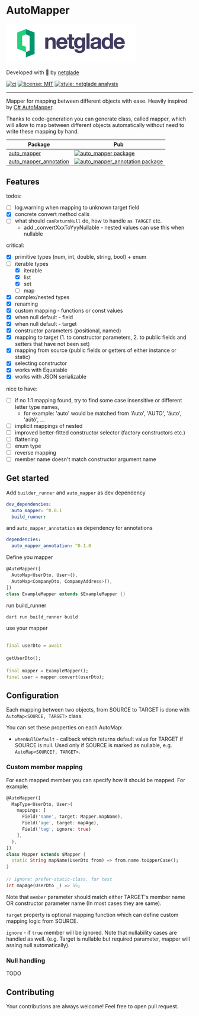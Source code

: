 # AutoMapper

<a href="https://netglade.cz/en">
  <picture>
    <source media="(prefers-color-scheme: dark)" srcset="https://raw.githubusercontent.com/netglade/.github/main/assets/netglade_logo_light.png">
    <source media="(prefers-color-scheme: light)" srcset="https://raw.githubusercontent.com/netglade/.github/main/assets/netglade_logo_dark.png">
    <img alt="netglade" src="https://raw.githubusercontent.com/netglade/.github/main/assets/netglade_logo_dark.png">
  </picture>
</a>

Developed with 💚 by [netglade][netglade_link]

[![ci][ci_badge]][ci_badge_link]
[![license: MIT][license_badge]][license_badge_link]
[![style: netglade analysis][style_badge]][style_badge_link]

---

Mapper for mapping between different objects with ease. Heavily inspired
by [C# AutoMapper][auto_mapper_net_link].

Thanks to code-generation you can generate class, called mapper,
which will allow to map between different objects automatically
without need to write these mapping by hand.

| Package                                                  | Pub                                                                                                    |
|----------------------------------------------------------|--------------------------------------------------------------------------------------------------------|
| [auto_mapper](packages/auto_mapper)                      | [![auto_mapper package][auto_mapper_pub_badge]][auto_mapper_pub_link]                                  |
| [auto_mapper_annotation](packages/auto_mapper_annotation) | [![auto_mapper_annotation package][auto_mapper_annotation_pub_badge]][auto_mapper_annotation_pub_link] |

## Features

todos:

- [ ] log.warning when mapping to unknown target field
- [x] concrete convert method calls 
- [ ] what should `canReturnNull` do, how to handle `as TARGET` etc.
  - add _convertXxxToYyyNullable - nested values can use this when nullable

critical:

- [x] primitive types (num, int, double, string, bool) + enum
- [ ] iterable types 
  - [x] iterable
  - [x] list
  - [x] set
  - [ ] map
- [x] complex/nested types
- [x] renaming
- [x] custom mapping - functions or const values
- [x] when null default - field
- [x] when null default - target
- [x] constructor parameters (positional, named)
- [x] mapping to target (1. to constructor parameters, 2. to public fields and setters that have not been set)
- [x] mapping from source (public fields or getters of either instance or static)
- [x] selecting constructor
- [x] works with Equatable
- [x] works with JSON serializable

nice to have:

- [ ] if no 1:1 mapping found, try to find some case insensitive or different letter type names,
  - for example: 'auto' would be matched from 'Auto', 'AUTO', 'áuto', 'aútó', ...    
- [ ] implicit mappings of nested
- [ ] improved better-fitted constructor selector (factory constructors etc.)
- [ ] flattening
- [ ] enum type
- [ ] reverse mapping
- [ ] member name doesn't match constructor argument name

## Get started

Add `builder_runner` and `auto_mapper` as dev dependency

```yaml
dev_dependencies:
  auto_mapper: ^0.0.1
  build_runner: 
```

and `auto_mapper_annotation` as dependency for annotations

```yaml
dependencies:
  auto_mapper_annotation: ^0.1.0
```

Define you mapper

```dart
@AutoMapper([
  AutoMap<UserDto, User>(),
  AutoMap<CompanyDto, CompanyAddress>(),
])
class ExampleMapper extends $ExampleMapper {}
```

run build_runner

```
dart run build_runner build
```

use your mapper

```dart

final userDto = await

getUserDto();

final mapper = ExampleMapper();
final user = mapper.convert(userDto);

```

## Configuration

Each mapping between two objects, from SOURCE to TARGET is done with `AutoMap<SOURCE, TARGET>`
class.

You can set these properties on each AutoMap:

- `whenNullDefault` - callback which returns default value for TARGET if SOURCE is null. Used only
  if SOURCE is marked as nullable, e.g. `AutoMap<SOURCE?, TARGET>`.

### Custom member mapping

For each mapped member you can specify how it should be mapped. For example:

```dart
@AutoMapper([
  MapType<UserDto, User>(
    mappings: [
      Field('name', target: Mapper.mapName),
      Field('age', target: mapAge),
      Field('tag', ignore: true)
    ],
  ),
])
class Mapper extends $Mapper {
  static String mapName(UserDto from) => from.name.toUpperCase();
}

// ignore: prefer-static-class, for test
int mapAge(UserDto _) => 55;
```

Note that `member` parameter should match either TARGET's member name OR constructor parameter
name (In most cases they are same).

`target` property is optional mapping function which can define custom mapping logic from SOURCE.

`ignore` - if `true` member will be ignored. Note that nullability cases are handled as well. (e.g.
Target is nullable but required parameter, mapper will assing null automatically).

### Null handling

TODO

## Contributing

Your contributions are always welcome! Feel free to open pull request.

[netglade_link]: https://netglade.cz/en

[ci_badge]: https://github.com/netglade/sliver_app_bar_builder/workflows/ci/badge.svg

[ci_badge_link]: https://github.com/netglade/sliver_app_bar_builder/actions

[license_badge]: https://img.shields.io/badge/license-MIT-blue.svg

[license_badge_link]: https://opensource.org/licenses/MIT

[style_badge]: https://img.shields.io/badge/style-netglade_analysis-26D07C.svg

[style_badge_link]: https://pub.dev/packages/netglade_analysis

[auto_mapper_pub_badge]: https://img.shields.io/pub/v/auto_mapper.svg

[auto_mapper_pub_link]: https://pub.dartlang.org/packages/auto_mapper

[auto_mapper_annotation_pub_badge]: https://img.shields.io/pub/v/auto_mapper_annotation.svg

[auto_mapper_annotation_pub_link]: https://pub.dartlang.org/packages/auto_mapper_annotation

[auto_mapper_net_link]: https://automapper.org
